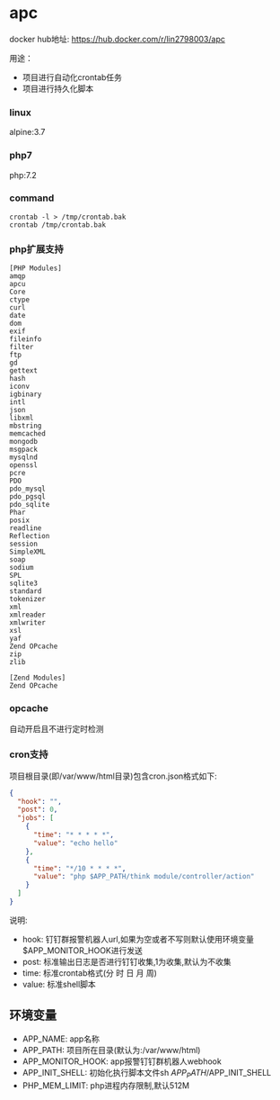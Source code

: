 # apc
docker hub地址: https://hub.docker.com/r/lin2798003/apc

用途：
* 项目进行自动化crontab任务
* 项目进行持久化脚本

### linux
alpine:3.7
### php7
php:7.2
### command
```shell
crontab -l > /tmp/crontab.bak
crontab /tmp/crontab.bak
```

### php扩展支持
```
[PHP Modules]
amqp
apcu
Core
ctype
curl
date
dom
exif
fileinfo
filter
ftp
gd
gettext
hash
iconv
igbinary
intl
json
libxml
mbstring
memcached
mongodb
msgpack
mysqlnd
openssl
pcre
PDO
pdo_mysql
pdo_pgsql
pdo_sqlite
Phar
posix
readline
Reflection
session
SimpleXML
soap
sodium
SPL
sqlite3
standard
tokenizer
xml
xmlreader
xmlwriter
xsl
yaf
Zend OPcache
zip
zlib

[Zend Modules]
Zend OPcache
```
### opcache
自动开启且不进行定时检测
### cron支持
项目根目录(即/var/www/html目录)包含cron.json格式如下:
```json
{
  "hook": "",
  "post": 0,
  "jobs": [
    {
      "time": "* * * * *",
      "value": "echo hello"
    },
    {
      "time": "*/10 * * * *",
      "value": "php $APP_PATH/think module/controller/action"
    }
  ]
}
```
说明:
* hook: 钉钉群报警机器人url,如果为空或者不写则默认使用环境变量$APP_MONITOR_HOOK进行发送
* post: 标准输出日志是否进行钉钉收集,1为收集,默认为不收集
* time: 标准crontab格式(分 时 日 月 周)
* value: 标准shell脚本

## 环境变量
* APP_NAME: app名称
* APP_PATH: 项目所在目录(默认为:/var/www/html)
* APP_MONITOR_HOOK: app报警钉钉群机器人webhook
* APP_INIT_SHELL: 初始化执行脚本文件sh $APP_PATH/$APP_INIT_SHELL
* PHP_MEM_LIMIT: php进程内存限制,默认512M